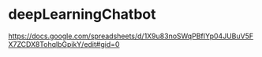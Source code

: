 # deepLearningChatbot
https://docs.google.com/spreadsheets/d/1X9u83noSWqPBfIYp04JUBuV5FX7ZCDX8TohqlbGpikY/edit#gid=0
